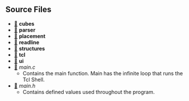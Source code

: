 ## Source Files

- [:open_file_folder:](https://github.com/nikolaskostakis/Shell/tree/master/src/cubes) __cubes__
- [:open_file_folder:](https://github.com/nikolaskostakis/Shell/tree/master/src/parser) __parser__
- [:open_file_folder:](https://github.com/nikolaskostakis/Shell/tree/master/src/placement) __placement__
- [:open_file_folder:](https://github.com/nikolaskostakis/Shell/tree/master/src/readline) __readline__
- [:open_file_folder:](https://github.com/nikolaskostakis/Shell/tree/master/src/structures) __structures__
- [:open_file_folder:](https://github.com/nikolaskostakis/Shell/tree/master/src/tcl) __tcl__
- [:open_file_folder:](https://github.com/nikolaskostakis/Shell/tree/master/src/ui) __ui__
- [:scroll:](https://github.com/nikolaskostakis/Shell/blob/master/src/main.c) _main.c_ 
  - Contains the main function. Main has the infinite loop that runs the Tcl Shell.
- [:scroll:](https://github.com/nikolaskostakis/Shell/blob/master/src/main.h) _main.h_ 
  - Contains defined values used throughout the program.
